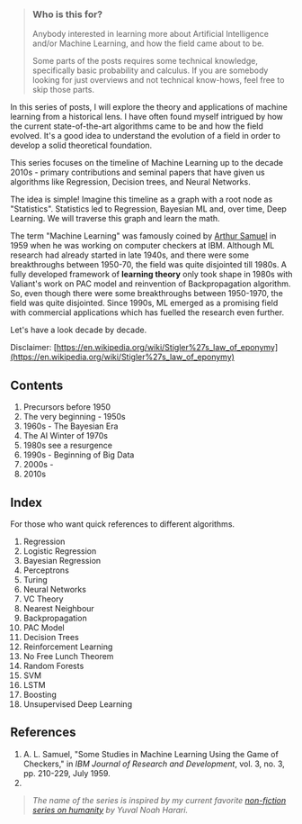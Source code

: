 > ### Who is this for?
> Anybody interested in learning more about Artificial Intelligence and/or Machine Learning, and how the field came about to be. 
> 
>Some parts of the posts requires some technical knowledge, specifically basic probability and calculus. If you are somebody looking for just overviews and not technical know-hows, feel free to skip those parts.

In this series of posts, I will explore the theory and applications of machine learning from a historical lens. I have often found myself intrigued by how the current state-of-the-art algorithms came to be and how the field evolved. It's a good idea to understand the evolution of a field in order to develop a solid theoretical foundation.

This series focuses on the timeline of Machine Learning up to the decade 2010s - primary contributions and seminal papers that have given us algorithms like Regression, Decision trees, and Neural Networks.

The idea is simple! Imagine this timeline as a graph with a root node as "Statistics". Statistics led to Regression, Bayesian ML and, over time, Deep Learning. We will traverse this graph and learn the math.

The term "Machine Learning" was famously coined by [Arthur Samuel](https://en.wikipedia.org/wiki/Arthur_Samuel) in 1959 when he was working on computer checkers at IBM. Although ML research had already started in late 1940s, and there were some breakthroughs between 1950-70, the field was quite disjointed till 1980s. A fully developed framework of **learning theory** only took shape in 1980s with Valiant's work on PAC model and reinvention of Backpropagation algorithm. So, even though there were some breakthroughs between 1950-1970, the field was quite disjointed. Since 1990s, ML emerged as a promising field with commercial applications which has fuelled the research even further.

Let's have a look decade by decade.

Disclaimer: [https://en.wikipedia.org/wiki/Stigler%27s_law_of_eponymy](https://en.wikipedia.org/wiki/Stigler%27s_law_of_eponymy)

## Contents
1. Precursors before 1950
2. The very beginning - 1950s
3. 1960s - The Bayesian Era
4. The AI Winter of 1970s
5. 1980s see a resurgence
6. 1990s - Beginning of Big Data
7. 2000s - 
8. 2010s

## Index
For those who want quick references to different algorithms.
1. Regression
2. Logistic Regression
3. Bayesian Regression
4. Perceptrons
5. Turing
6. Neural Networks
7. VC Theory
8. Nearest Neighbour
9. Backpropagation
10. PAC Model
11. Decision Trees
12. Reinforcement Learning
13. No Free Lunch Theorem
14. Random Forests
15. SVM
16. LSTM
17. Boosting
18. Unsupervised Deep Learning 

## References
1. A. L. Samuel, "Some Studies in Machine Learning Using the Game of Checkers," in _IBM Journal of Research and Development_, vol. 3, no. 3, pp. 210-229, July 1959.
2. 

> *The name of the series is inspired by my current favorite [non-fiction series on humanity](https://www.goodreads.com/book/show/34066641-sapiens-and-homo-deus) by Yuval Noah Harari.*
<!--stackedit_data:
eyJwcm9wZXJ0aWVzIjoibGF5b3V0OiBhcnRpY2xlXG50aXRsZT
ogXCJNYWNoaW5lIExlYXJuaW5nOiBBIEJyaWVmIEhpc3Rvcnlc
Ilxuc2lkZWJhcjpcbiAgbmF2OiBsYXlvdXRzXG4iLCJoaXN0b3
J5IjpbMTc5ODA5NzM4NSw5ODk2NTcxNjRdfQ==
-->